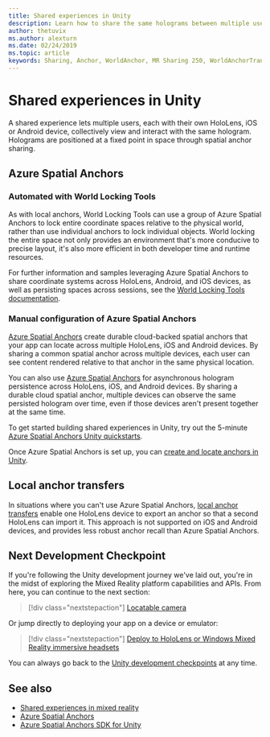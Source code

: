 ```yaml
---
title: Shared experiences in Unity
description: Learn how to share the same holograms between multiple users in a Unity application with Azure Spatial Anchors.
author: thetuvix
ms.author: alexturn
ms.date: 02/24/2019
ms.topic: article
keywords: Sharing, Anchor, WorldAnchor, MR Sharing 250, WorldAnchorTransferBatch, SpatialPerception, Azure, Azure Spatial Anchors, ASA, mixed reality headset, windows mixed reality headset, virtual reality headset
---
```


# Shared experiences in Unity

A shared experience lets multiple users, each with their own HoloLens, iOS or Android device, collectively view and interact with the same hologram. Holograms are positioned at a fixed point in space through spatial anchor sharing.

## Azure Spatial Anchors

### Automated with World Locking Tools

As with local anchors, World Locking Tools can use a group of Azure Spatial Anchors to lock entire coordinate spaces relative to the physical world, rather than use individual anchors to lock individual objects. World locking the entire space not only provides an environment that's more conducive to precise layout, it's also more efficient in both developer time and runtime resources.

For further information and samples leveraging Azure Spatial Anchors to share coordinate systems across HoloLens, Android, and iOS devices, as well as persisting spaces across sessions, see the [World Locking Tools documentation](https://microsoft.github.io/MixedReality-WorldLockingTools-Unity/DocGen/Documentation/HowTos/WLT_ASA.html).

### Manual configuration of Azure Spatial Anchors

<a href="/azure/spatial-anchors/overview" target="_blank">Azure Spatial Anchors</a> create durable cloud-backed spatial anchors that your app can locate across multiple HoloLens, iOS and Android devices.  By sharing a common spatial anchor across multiple devices, each user can see content rendered relative to that anchor in the same physical location.

You can also use <a href="/azure/spatial-anchors/overview" target="_blank">Azure Spatial Anchors</a> for asynchronous hologram persistence across HoloLens, iOS, and Android devices.  By sharing a durable cloud spatial anchor, multiple devices can observe the same persisted hologram over time, even if those devices aren't present together at the same time.

To get started building shared experiences in Unity, try out the 5-minute <a href="/azure/spatial-anchors/unity-overview" target="_blank">Azure Spatial Anchors Unity quickstarts</a>.

Once Azure Spatial Anchors is set up, you can <a href="/azure/spatial-anchors/concepts/create-locate-anchors-unity" target="_blank">create and locate anchors in Unity</a>.

## Local anchor transfers

In situations where you can't use Azure Spatial Anchors, [local anchor transfers](../../out-of-scope/local-anchor-transfers-in-unity.md) enable one HoloLens device to export an anchor so that a second HoloLens can import it.  This approach is not supported on iOS and Android devices, and provides less robust anchor recall than Azure Spatial Anchors.

## Next Development Checkpoint

If you're following the Unity development journey we've laid out, you're in the midst of exploring the Mixed Reality platform capabilities and APIs. From here, you can continue to the next section:

> [!div class="nextstepaction"]
> [Locatable camera](locatable-camera-in-unity.md)

Or jump directly to deploying your app on a device or emulator:

> [!div class="nextstepaction"]
> [Deploy to HoloLens or Windows Mixed Reality immersive headsets](../advanced-concepts/using-visual-studio.md)

You can always go back to the [Unity development checkpoints](unity-development-overview.md#3-advanced-features) at any time.

## See also
* [Shared experiences in mixed reality](../advanced-concepts/shared-experiences-in-mixed-reality.md)
* <a href="/azure/spatial-anchors" target="_blank">Azure Spatial Anchors</a>
* <a href="/dotnet/api/Microsoft.Azure.SpatialAnchors" target="_blank">Azure Spatial Anchors SDK for Unity</a>